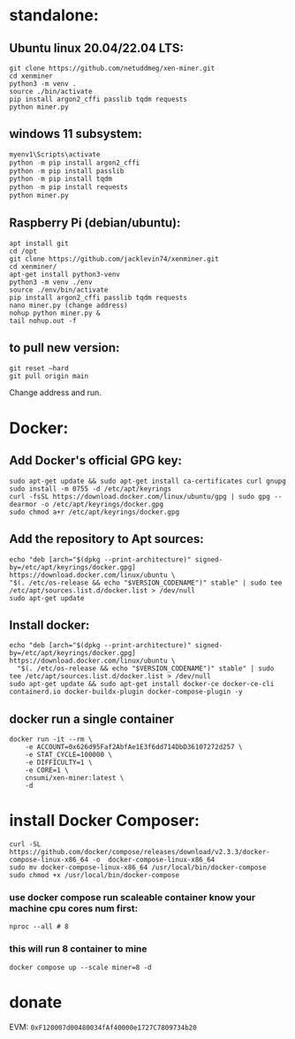 # standalone:

## Ubuntu linux 20.04/22.04 LTS:

```sudo apt update && sudo apt install git python3.10-venv python3-pip -y
git clone https://github.com/netuddmeg/xen-miner.git
cd xenminer
python3 -m venv .
source ./bin/activate
pip install argon2_cffi passlib tqdm requests
python miner.py
```

## windows 11 subsystem:

```python -m venv myenv1  
myenv1\Scripts\activate
python -m pip install argon2_cffi
python -m pip install passlib
python -m pip install tqdm
python -m pip install requests
python miner.py
```

## Raspberry Pi (debian/ubuntu):

```sudo -i
apt install git
cd /opt
git clone https://github.com/jacklevin74/xenminer.git
cd xenminer/
apt-get install python3-venv
python3 -m venv ./env
source ./env/bin/activate
pip install argon2_cffi passlib tqdm requests 
nano miner.py (change address)
nohup python miner.py &
tail nohup.out -f
```

## to pull new version:
```
git reset —hard
git pull origin main
```
Change address and run.

# Docker:
##  Add Docker's official GPG key:

```
sudo apt-get update && sudo apt-get install ca-certificates curl gnupg
sudo install -m 0755 -d /etc/apt/keyrings
curl -fsSL https://download.docker.com/linux/ubuntu/gpg | sudo gpg --dearmor -o /etc/apt/keyrings/docker.gpg
sudo chmod a+r /etc/apt/keyrings/docker.gpg
```

##  Add the repository to Apt sources:

```
echo "deb [arch="$(dpkg --print-architecture)" signed-by=/etc/apt/keyrings/docker.gpg] https://download.docker.com/linux/ubuntu \
"$(. /etc/os-release && echo "$VERSION_CODENAME")" stable" | sudo tee /etc/apt/sources.list.d/docker.list > /dev/null
sudo apt-get update
```

##  Install docker:

```
echo "deb [arch="$(dpkg --print-architecture)" signed-by=/etc/apt/keyrings/docker.gpg] https://download.docker.com/linux/ubuntu \
  "$(. /etc/os-release && echo "$VERSION_CODENAME")" stable" | sudo tee /etc/apt/sources.list.d/docker.list > /dev/null
sudo apt-get update && sudo apt-get install docker-ce docker-ce-cli containerd.io docker-buildx-plugin docker-compose-plugin -y
```

## docker run a single container

```
docker run -it --rm \
    -e ACCOUNT=0x626d95Faf2AbfAe1E3f6dd714DbD36107272d257 \
    -e STAT_CYCLE=100000 \
    -e DIFFICULTY=1 \
    -e CORE=1 \
    cnsumi/xen-miner:latest \
    -d
```

# install Docker Composer:

```
curl -SL https://github.com/docker/compose/releases/download/v2.3.3/docker-compose-linux-x86_64 -o  docker-compose-linux-x86_64
sudo mv docker-compose-linux-x86_64 /usr/local/bin/docker-compose
sudo chmod +x /usr/local/bin/docker-compose
```

### use docker compose run scaleable container know your machine cpu cores num first:

```
nproc --all # 8
```

###  this will run 8 container to mine

```
docker compose up --scale miner=8 -d
```

# donate
EVM: `0xF120007d00480034fAf40000e1727C7809734b20`
